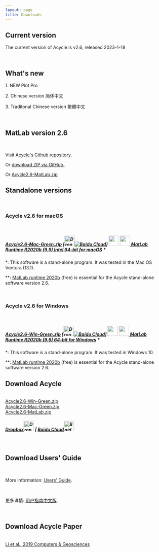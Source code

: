 ```yaml
---
layout: page
title: Downloads
--- 
```

<section id ="matlab">
<h2>Current version</h2>
<p>The current version of Acycle is v2.6, released 2023-1-18 </p>
<br />
<h2>What's new</h2>
<p>1. NEW Plot Pro</p>
<p>2. Chinese version 简体中文</p>
<p>3. Traditonal Chinese version 繁體中文</p>
<br />

</section>
<section id ="matlab">
        <h2>MatLab version 2.6</h2>
        <br />
        <p> Visit <a href ="https://github.com/mingsongli/acycle" target="_blank" rel="noopener noreferrer"> Acycle's Github repository</a>.</p>
        <p> Or <a href ="https://github.com/mingsongli/acycle/archive/master.zip"> download ZIP via GitHub </a>.</p>
        <p> Or <a href ="https://disk.pku.edu.cn:443/link/9B06A1CB55E75793250E6AC4FD2BB34D
Valid Until: 2027-02-01 23:59" target="_blank" rel="noopener noreferrer"> Acycle2.6-MatLab.zip</a>
</section>
<section id ="standalone">
        <h2>Standalone versions</h2>
        <br />
        <h3>Acycle v2.6 for macOS</h3>
        <br />
        <h5><p><a href ="https://disk.pku.edu.cn:443/link/2F0456F28233C85712103A3FFE31482C
Valid Until: 2027-02-01 23:59" target="_blank" rel="noopener noreferrer"> Acycle2.6-Mac-Green.zip</a>  [<a href ="https://www.dropbox.com/sh/t53vjs539gmixnm/AAC0BqTR0U5xghKwuVc1Iwbma?dl=0" target="_blank" rel="noopener noreferrer"><img src="https://img.icons8.com/color/48/000000/dropbox.png" alt= "Dropbox" class="rounded" height="32" width="32"></a><a href ="https://pan.baidu.com/s/14-xRzV_-BBrE6XfyR_71Nw" target="_blank" rel="noopener noreferrer"><img src="https://img.icons8.com/material/24/000000/baidu-cloud.png" alt= "Baidu Cloud" class="rounded"></a>] <img src="https://img.icons8.com/material/24/000000/xbox-cross.png" height="32" width="32"> <a href ="https://ssd.mathworks.com/supportfiles/downloads/R2020b/Release/5/deployment_files/installer/complete/maci64/MATLAB_Runtime_R2020b_Update_5_maci64.dmg.zip"> <img src="https://img.icons8.com/fluent/48/000000/matlab.png" height="32" width="32"> MatLab Runtime R2020b (9.9) Intel 64-bit for macOS</a> *</p></h5>
        <p>*: This software is a stand-alone program. It was tested in the Mac OS Ventura (13.1).</p> <p>**: <a href ="https://www.mathworks.com/products/compiler/matlab-runtime.html" target="_blank" rel="noopener noreferrer"> MatLab runtime 2020b</a> (free) is essential for the Acycle stand-alone software version 2.6.</p>
        <br />
        <h3>Acycle v2.6 for Windows</h3>
        <br />
        <h5><p><a href ="https://disk.pku.edu.cn:443/link/FE9B1BB4A5F5226A0BAEC48AB39A19DD
Valid Until: 2028-02-01 23:59" target="_blank" rel="noopener noreferrer"> Acycle2.6-Win-Green.zip</a> [<a href ="https://www.dropbox.com/sh/t53vjs539gmixnm/AAC0BqTR0U5xghKwuVc1Iwbma?dl=0" target="_blank" rel="noopener noreferrer"><img src="https://img.icons8.com/color/48/000000/dropbox.png" alt= "Dropbox" class="rounded" height="32" width="32"></a><a href ="https://pan.baidu.com/s/14-xRzV_-BBrE6XfyR_71Nw" target="_blank" rel="noopener noreferrer"><img src="https://img.icons8.com/material/24/000000/baidu-cloud.png" alt= "Baidu Cloud" class="rounded"></a>] <img src="https://img.icons8.com/material/24/000000/xbox-cross.png" height="32" width="32"> <a href ="https://ssd.mathworks.com/supportfiles/downloads/R2020b/Release/5/deployment_files/installer/complete/win64/MATLAB_Runtime_R2020b_Update_5_win64.zip"> <img src="https://img.icons8.com/fluent/48/000000/matlab.png" height="32" width="32"> MatLab Runtime R2020b (9.9) 64-bit for Windows</a> *</p></h5>
        <p>*: This software is a stand-alone program. It was tested in Windows 10.</p>
        <p>**: <a href ="https://www.mathworks.com/products/compiler/matlab-runtime.html" target="_blank" rel="noopener noreferrer"> MatLab runtime 2020b</a> (free) is essential for the Acycle stand-alone software version 2.6.</p>
</section>
<section id ="download">
        <h2>Download Acycle</h2>
        <br />
        <a href ="https://disk.pku.edu.cn:443/link/FE9B1BB4A5F5226A0BAEC48AB39A19DD
Valid Until: 2028-02-01 23:59" target="_blank" rel="noopener noreferrer"> Acycle2.6-Win-Green.zip</a><br />
        <a href ="https://disk.pku.edu.cn:443/link/2F0456F28233C85712103A3FFE31482C
Valid Until: 2027-02-01 23:59" target="_blank" rel="noopener noreferrer"> Acycle2.6-Mac-Green.zip</a>
		 <br />
		 <a href ="https://disk.pku.edu.cn:443/link/9B06A1CB55E75793250E6AC4FD2BB34D
Valid Until: 2027-02-01 23:59" target="_blank" rel="noopener noreferrer"> Acycle2.6-MatLab.zip</a>
        <h5><p><a href ="https://www.dropbox.com/sh/t53vjs539gmixnm/AAC0BqTR0U5xghKwuVc1Iwbma?dl=0" target="_blank" rel="noopener noreferrer"> Dropbox<img src="https://img.icons8.com/color/48/000000/dropbox.png" alt= "Dropbox" class="rounded" height="32" width="32"></a>  |  <a href ="https://pan.baidu.com/s/14-xRzV_-BBrE6XfyR_71Nw" target="_blank" rel="noopener noreferrer">Baidu Cloud<img src="https://img.icons8.com/material/24/000000/baidu-cloud.png" alt= "Baidu Cloud" class="rounded" height="32" width="32"></a></p></h5>
        <br />
        <h2>Download Users' Guide</h2>
        <br />
        <p>More information: <a href="https://acycle.org/manual/" target="_blank" rel="noopener noreferrer">Users' Guide</a>.</p>
        <br />
        <p>更多详情: <a href="https://acycle.org/manual/" target="_blank" rel="noopener noreferrer">用户指南中文版</a>.</p>
        <br />
        <h2>Download Acycle Paper </h2>
        <br />
        <a href="/docs/Li-et-al-2019-Acycle-software.pdf" target="_blank" rel="noopener noreferrer"> Li et al., 2019 Computers & Geosciences </a>
</section>
